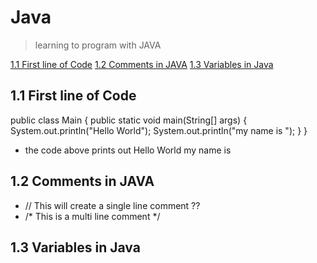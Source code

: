 # Java
> learning to program with JAVA

[1.1 First line of Code](#1.1first-line-of-code)
[1.2 Comments in JAVA](#1.2comments-in-java)
[1.3 Variables in Java](#1.3variables-in-java)
## 1.1 First line of Code ##

public class Main {
  public static void main(String[] args) {
    System.out.println("Hello World");
    System.out.println("my name is ");
  }
}
- the code above prints out         Hello World
                                    my name is


 ## 1.2 Comments in JAVA ##
 - // This will create a single line comment ??
 - /* This is a multi line comment */


## 1.3 Variables in Java 












